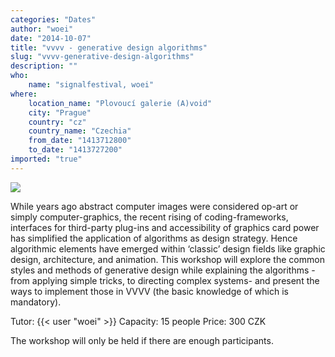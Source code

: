 ```yaml
---
categories: "Dates"
author: "woei"
date: "2014-10-07"
title: "vvvv - generative design algorithms"
slug: "vvvv-generative-design-algorithms"
description: ""
who: 
    name: "signalfestival, woei"
where: 
    location_name: "Plovoucí galerie (A)void"
    city: "Prague"
    country: "cz"
    country_name: "Czechia"
    from_date: "1413712800"
    to_date: "1413727200"
imported: "true"
---
```



![](Renderer-DirectX%20Renderer_2014.09.28-16.26.01.png) 

While years ago abstract computer images were considered op-art or simply computer-graphics, the recent rising of coding-frameworks, interfaces for third-party plug-ins and accessibility of graphics card power has simplified the application of algorithms as design strategy. Hence algorithmic elements have emerged within ‘classic’ design fields like graphic design, architecture, and animation. This workshop will explore the common styles and methods of generative design while explaining the algorithms -from applying simple tricks, to directing complex systems- and present the ways to implement those in VVVV (the basic knowledge of which is mandatory).

Tutor: {{< user "woei" >}}
Capacity: 15 people
Price: 300 CZK

The workshop will only be held if there are enough participants.

[](http://www.signalfestival.com/2014/en/event/vvvv-generative-design-algorithms/)
